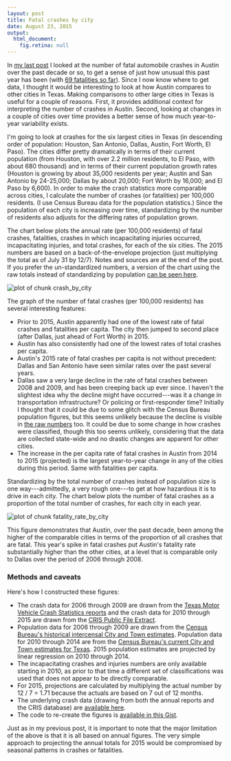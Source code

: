 ```yaml
---
layout: post
title: Fatal crashes by city
date: August 23, 2015
output: 
  html_document:
    fig.retina: null
---
```


In [my last post](http://blogs.edb.utexas.edu/pusto/2015/08/20/fatal-crashes-in-austin-and-travis-county/) I looked at the number of fatal automobile crashes in Austin over the past decade or so, to get a sense of just how unusual this past year has been (with [69 fatalities so far](http://kxan.com/2015/08/19/southbound-i-35-closed-at-airport-blvd-after-fatal-crash/)). Since I now know where to get data, I thought it would be interesting to look at how Austin compares to other cities in Texas. Making comparisons to other large cities in Texas is useful for a couple of reasons. First, it provides additional context for interpreting the number of crashes in Austin. Second, looking at changes in a couple of cities over time provides a better sense of how much year-to-year variability exists. 

I'm going to look at crashes for the six largest cities in Texas (in descending order of population: Houston, San Antonio, Dallas, Austin, Fort Worth, El Paso). The cities differ pretty dramatically in terms of their current population (from Houston, with over 2.2 million residents, to El Paso, with about 680 thousand) and in terms of their current population growth rates (Houston is growing by about 35,000 residents per year; Austin and San Antonio by 24-25,000; Dallas by about 20,000; Fort Worth by 16,000; and El Paso by 6,600). In order to make the crash statistics more comparable across cities, I calculate the number of crashes (or fatalities) per 100,000 residents. (I use Census Bureau data for the population statistics.) Since the population of each city is increasing over time, standardizing by the number of residents also adjusts for the differing rates of population grown. 

The chart below plots the annual rate (per 100,000 residents) of fatal crashes, fatalities, crashes in which incapacitating injuries occurred, incapacitating injuries, and total crashes, for each of the six cities. The 2015 numbers are based on a back-of-the-envelope projection (just multiplying the total as of July 31 by 12/7). Notes and sources are at the end of the post. If you prefer the un-standardized numbers, a version of the chart using the raw totals instead of standardizing by population [can be seen here]({{site.url}}/figure/2015-08-23-Crashes-by-city/crash_by_city-2-1.png).



![plot of chunk crash_by_city]({{site.url}}/figure/2015-08-23-Crashes-by-city/crash_by_city-1.png) 



The graph of the number of fatal crashes (per 100,000 residents) has several interesting features:

* Prior to 2015, Austin apparently had one of the lowest rate of fatal crashes and fatalities per capita. The city then jumped to second place (after Dallas, just ahead of Fort Worth) in 2015.
* Austin has also consistently had one of the lowest rates of total crashes per capita. 
* Austin's 2015 rate of fatal crashes per capita is not without precedent: Dallas and San Antonio have seen similar rates over the past several years.
* Dallas saw a very large decline in the rate of fatal crashes between 2008 and 2009, and has been creeping back up ever since. I haven't the slightest idea why the decline might have occurred---was it a change in transportation infrastructure? Or policing or first-responder time? Initially I thought that it could be due to some glitch with the Census Bureau population figures, but this seems unlikely because the decline is visible in [the raw numbers]({{site.url}}/figure/2015-08-23-Crashes-by-city/crash_by_city-2-1.png) too. It could be due to some change in how crashes were classified, though this too seems unlikely, considering that the data are collected state-wide and no drastic changes are apparent for other cities.
* The increase in the per capita rate of fatal crashes in Austin from 2014 to 2015 (projected) is the largest year-to-year change in any of the cities during this period. Same with fatalities per capita.

Standardizing by the total number of crashes instead of population size is one way---admittedly, a very rough one---to get at how hazardous it is to drive in each city. The chart below plots the number of fatal crashes as a proportion of the total number of crashes, for each city in each year. 

![plot of chunk fatality_rate_by_city]({{site.url}}/figure/2015-08-23-Crashes-by-city/fatality_rate_by_city-1.png) 

This figure demonstrates that Austin, over the past decade, been among the higher of the comparable cities in terms of the proportion of all crashes that are fatal. This year's spike in fatal crashes put Austin's fatality rate substantially higher than the other cities, at a level that is comparable only to Dallas over the period of 2006 through 2008. 

### Methods and caveats

Here's how I constructed these figures:

* The crash data for 2006 through 2009 are drawn from the [Texas Motor Vehicle Crash Statistics reports](http://www.txdot.gov/government/enforcement/annual-summary.html) and the crash data for 2010 through 2015 are drawn from the [CRIS Public File Extract](http://www.txdot.gov/government/enforcement/data-access.html).
* Population data for 2006 through 2009 are drawn from the [Census Bureau's historical intercensal City and Town estimates](http://www.census.gov/popest/data/intercensal/cities/cities2010.html). Population data for 2010 through 2014 are from the [Census Bureau's current City and Town estimates for Texas](http://www.census.gov/popest/data/intercensal/cities/cities2010.html). 2015 population estimates are projected by linear regression on 2010 through 2014.
* The incapacitating crashes and injuries numbers are only available starting in 2010, as prior to that time a different set of classifications was used that does not appear to be directly comparable.
* For 2015, projections are calculated by multiplying the actual number by 12 / 7 = 1.71 because the actuals are based on 7 out of 12 months. 
* The underlying crash data (drawing from both the annual reports and the CRIS database) are [available here]({{site.url}}/data/Yearly_crash_data_by_city.csv). 
* The code to re-create the figures is [available in this Gist](https://gist.github.com/2825b7e2a2b49ff2e61a.git).

Just as in my previous post, it is important to note that the major limitation of the above is that it is all based on annual figures. The very simple approach to projecting the annual totals for 2015 would be compromised by seasonal patterns in crashes or fatalities. 

